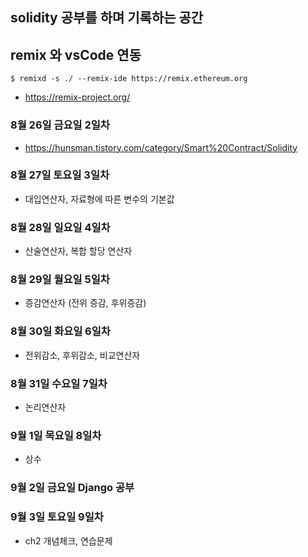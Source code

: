 ## solidity 공부를 하며 기록하는 공간

## remix 와 vsCode 연동
`$ remixd -s ./ --remix-ide https://remix.ethereum.org`
- https://remix-project.org/

### 8월 26일 금요일 2일차
- https://hunsman.tistory.com/category/Smart%20Contract/Solidity

### 8월 27일 토요일 3일차
- 대입연산자, 자료형에 따른 변수의 기본값

### 8월 28일 일요일 4일차
- 산술연산자, 복합 할당 연산자

### 8월 29일 월요일 5일차
- 증감연산자 (전위 증감, 후위증감)

### 8월 30일 화요일 6일차
- 전위감소, 후위감소, 비교연산자

### 8월 31일 수요일 7일차
- 논리연산자

### 9월 1일 목요일 8일차
- 상수

### 9월 2일 금요일 Django 공부

### 9월 3일 토요일 9일차 
- ch2 개념체크, 연습문제

